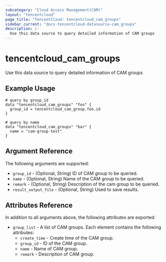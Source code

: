 ```yaml
---
subcategory: "Cloud Access Management(CAM)"
layout: "tencentcloud"
page_title: "TencentCloud: tencentcloud_cam_groups"
sidebar_current: "docs-tencentcloud-datasource-cam_groups"
description: |-
  Use this data source to query detailed information of CAM groups
---
```


# tencentcloud_cam_groups

Use this data source to query detailed information of CAM groups

## Example Usage

```hcl
# query by group_id
data "tencentcloud_cam_groups" "foo" {
  group_id = tencentcloud_cam_group.foo.id
}

# query by name
data "tencentcloud_cam_groups" "bar" {
  name = "cam-group-test"
}
```

## Argument Reference

The following arguments are supported:

* `group_id` - (Optional, String) ID of CAM group to be queried.
* `name` - (Optional, String) Name of the CAM group to be queried.
* `remark` - (Optional, String) Description of the cam group to be queried.
* `result_output_file` - (Optional, String) Used to save results.

## Attributes Reference

In addition to all arguments above, the following attributes are exported:

* `group_list` - A list of CAM groups. Each element contains the following attributes:
  * `create_time` - Create time of the CAM group.
  * `group_id` - ID of the CAM group.
  * `name` - Name of CAM group.
  * `remark` - Description of CAM group.



